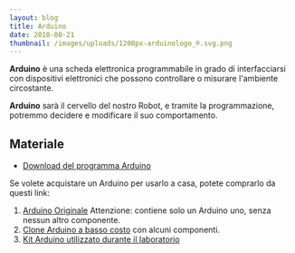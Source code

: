 ```yaml
---
layout: blog
title: Arduino
date: 2018-08-21
thumbnail: /images/uploads/1200px-arduinologo_®.svg.png
---
```

**Arduino** è una scheda elettronica programmabile in grado di interfacciarsi con dispositivi elettronici che possono controllare o misurare l'ambiente circostante.

**Arduino** sarà il cervello del nostro Robot, e tramite la programmazione, potremmo decidere e modificare il suo comportamento.

## Materiale

- [Download del programma Arduino](https://www.arduino.cc/en/Main/Software)

Se volete acquistare un Arduino per usarlo a casa, potete comprarlo da questi link:

1. [Arduino Originale](https://www.amazon.it/Arduino-Uno-Rev3-Scheda-microcontrollore/dp/B008GRTSV6/ref=as_li_ss_tl?ie=UTF8&qid=1534844069&sr=8-3&keywords=arduino&linkCode=ll1&tag=ludusrusso-21&linkId=d811883b1c20ed89dfcf70908f0ea4ae&language=it_IT) Attenzione: contiene solo un Arduino uno, senza nessun altro componente.
2. [Clone Arduino a basso costo](https://www.amazon.it/gp/product/B01L1XRUKW/ref=as_li_ss_tl?ie=UTF8&th=1&linkCode=ll1&tag=ludusrusso-21&linkId=66d52cdc84476f2b046d238d6ac2ab56&language=it_IT) con alcuni componenti.
3. [Kit Arduino utilizzato durante il laboratorio](https://www.amazon.it/Elegoo-Progetto-Principianti-Tutorial-Apprendimento/dp/B01N921CM2/ref=as_li_ss_tl?ie=UTF8&qid=1534844069&sr=8-1&keywords=arduino&linkCode=ll1&tag=ludusrusso-21&linkId=7eb6aca2c48d48be6e1c58b7b48604b1&language=it_IT)
